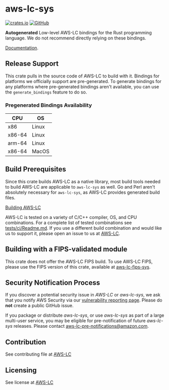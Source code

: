 # aws-lc-sys

[![crates.io](https://img.shields.io/crates/v/aws-lc-sys.svg)](https://crates.io/crates/aws-lc-sys)
[![GitHub](https://img.shields.io/badge/GitHub-awslabs%2Faws--lc--rust-blue)](https://github.com/awslabs/aws-lc-rs)

**Autogenerated** Low-level AWS-LC bindings for the Rust programming language. We do not recommend directly relying on these bindings.

[Documentation](https://github.com/aws/aws-lc).

## Release Support

This crate pulls in the source code of AWS-LC to build with it. Bindings for platforms we officially support are pre-generated. To generate bindings for any platforms where pre-generated bindings aren't available, you can use the `generate_bindings` feature to do so.

### Pregenerated Bindings Availability

CPU|OS
-------------|-------------
x86|Linux
x86-64|Linux
arm-64|Linux
x86-64|MacOS

## Build Prerequisites

Since this crate builds AWS-LC as a native library, most build tools needed to build AWS-LC are applicable to `aws-lc-sys` as well. Go and Perl aren't absolutely necessary for `aws-lc-sys`, as AWS-LC provides generated build files.

[Building AWS-LC](https://github.com/awslabs/aws-lc/blob/main/BUILDING.md)

AWS-LC is tested on a variety of C/C++ compiler, OS, and CPU combinations. For a complete list of tested combinations see [tests/ci/Readme.md](https://github.com/awslabs/aws-lc/tree/main/tests/ci#unit-tests). If you use a different build combination and would like us to support it, please open an issue to us at [AWS-LC](https://github.com/awslabs/aws-lc/issues/new?assignees=&labels=&template=build-issue.md&title=).

## Building with a FIPS-validated module

This crate does not offer the AWS-LC FIPS build. To use AWS-LC FIPS, please use the FIPS version of this crate, available at [aws-lc-fips-sys](https://crates.io/crates/aws-lc-fips-sys).

## Security Notification Process

If you discover a potential security issue in *AWS-LC* or *aws-lc-sys*, we ask that you notify AWS
Security via our
[vulnerability reporting page](https://aws.amazon.com/security/vulnerability-reporting/).
Please do **not** create a public GitHub issue.

If you package or distribute *aws-lc-sys*, or use *aws-lc-sys* as part of a large multi-user service,
you may be eligible for pre-notification of future *aws-lc-sys* releases.
Please contact aws-lc-pre-notifications@amazon.com.

## Contribution

See contributing file at [AWS-LC](https://github.com/awslabs/aws-lc/blob/main/CONTRIBUTING.md)

## Licensing

See license at [AWS-LC](https://github.com/awslabs/aws-lc/blob/main/LICENSE)
